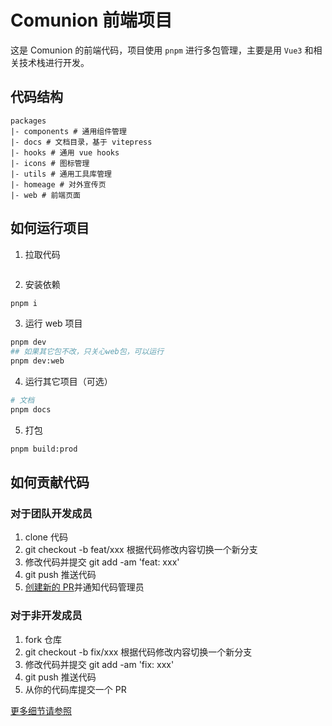 # Comunion 前端项目

这是 Comunion 的前端代码，项目使用 `pnpm` 进行多包管理，主要是用 `Vue3` 和相关技术栈进行开发。

## 代码结构

```
packages
|- components # 通用组件管理
|- docs # 文档目录，基于 vitepress
|- hooks # 通用 vue hooks
|- icons # 图标管理
|- utils # 通用工具库管理
|- homeage # 对外宣传页
|- web # 前端页面
```

## 如何运行项目

1. 拉取代码

```sh

```

2. 安装依赖

```sh
pnpm i
```

3. 运行 web 项目

```sh
pnpm dev
## 如果其它包不改，只关心web包，可以运行
pnpm dev:web
```

4. 运行其它项目（可选）

```sh
# 文档
pnpm docs
```

5. 打包

```sh
pnpm build:prod
```

## 如何贡献代码

### 对于团队开发成员

1. clone 代码
2. git checkout -b feat/xxx 根据代码修改内容切换一个新分支
3. 修改代码并提交 git add -am 'feat: xxx'
4. git push 推送代码
5. [创建新的 PR]( /v5-front/pulls)并通知代码管理员

### 对于非开发成员

1. fork 仓库
2. git checkout -b fix/xxx 根据代码修改内容切换一个新分支
3. 修改代码并提交 git add -am 'fix: xxx'
4. git push 推送代码
5. 从你的代码库提交一个 PR

[更多细节请参照](https://fe.dev.comunion.io/zh/)
